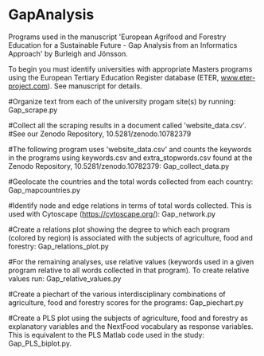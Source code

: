 # GapAnalysis

Programs used in the manuscript 'European Agrifood and Forestry Education for a Sustainable Future - Gap Analysis from an Informatics Approach' by Burleigh and Jönsson.

To begin you must identify universities with appropriate Masters programs using the European Tertiary Education Register database (ETER, www.eter-project.com). See manuscript for details.

#Organize text from each of the university progam site(s) by running:
Gap_scrape.py

#Collect all the scraping results in a document called 'website_data.csv'.
#See our Zenodo Repository, 10.5281/zenodo.10782379
    
#The following program uses 'website_data.csv' and counts the keywords in the programs using keywords.csv and extra_stopwords.csv found at the Zenodo Repository, 10.5281/zenodo.10782379:
Gap_collect_data.py

#Geolocate the countries and the total words collected from each country:
Gap_mapcountries.py

#Identify node and edge relations in terms of total words collected. This is used with Cytoscape (https://cytoscape.org/):
Gap_network.py

#Create a relations plot showing the degree to which each program (colored by region) is associated with the subjects of agriculture, food and forestry:
Gap_relations_plot.py

#For the remaining analyses, use relative values (keywords used in a given program relative to all words collected in that program). To create relative values run:
Gap_relative_values.py

#Create a piechart of the various interdisciplinary combinations of agriculture, food and forestry scores for the programs:
Gap_piechart.py

#Create a PLS plot using the subjects of agriculture, food and forestry as explanatory variables and the NextFood vocabulary as response variables. This is equivalent to the PLS Matlab code used in the study:
Gap_PLS_biplot.py.
